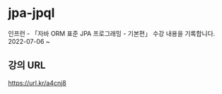 # jpa-jpql
인프런 - 「자바 ORM 표준 JPA 프로그래밍 - 기본편」 수강 내용을 기록합니다.  
2022-07-06 ~ 

## 강의 URL
https://url.kr/a4cnj8
